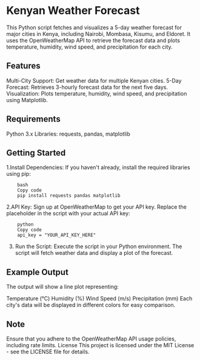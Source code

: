 # Kenyan Weather Forecast
This Python script fetches and visualizes a 5-day weather forecast for major cities in Kenya, including Nairobi, Mombasa, Kisumu, and Eldoret. It uses the OpenWeatherMap API to retrieve the forecast data and plots temperature, humidity, wind speed, and precipitation for each city.

## Features
Multi-City Support: Get weather data for multiple Kenyan cities.
5-Day Forecast: Retrieves 3-hourly forecast data for the next five days.
Visualization: Plots temperature, humidity, wind speed, and precipitation using Matplotlib.
## Requirements
Python 3.x
Libraries: requests, pandas, matplotlib
## Getting Started
1.Install Dependencies: If you haven't already, install the required libraries using pip:

        bash
        Copy code
        pip install requests pandas matplotlib
2.API Key: Sign up at OpenWeatherMap to get your API key. Replace the placeholder in the script with your actual API key:

        python
        Copy code
        api_key = "YOUR_API_KEY_HERE"
3. Run the Script: Execute the script in your Python environment. The script will fetch weather data and display a plot of the forecast.

## Example Output
The output will show a line plot representing:

Temperature (°C)
Humidity (%)
Wind Speed (m/s)
Precipitation (mm)
Each city's data will be displayed in different colors for easy comparison.

## Note
Ensure that you adhere to the OpenWeatherMap API usage policies, including rate limits.
License
This project is licensed under the MIT License - see the LICENSE file for details.

